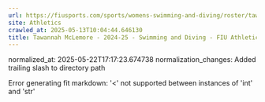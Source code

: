 ```yaml
---
url: https://fiusports.com/sports/womens-swimming-and-diving/roster/tawannah-mclemore/12851/
site: Athletics
crawled_at: 2025-05-13T10:04:44.646130
title: Tawannah McLemore - 2024-25 - Swimming and Diving - FIU Athletics
---
```

normalized_at: 2025-05-22T17:17:23.674738
normalization_changes: Added trailing slash to directory path

Error generating fit markdown: '<' not supported between instances of 'int' and 'str'